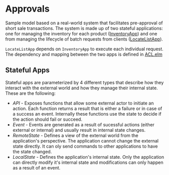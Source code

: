# Approvals

Sample model based on a real-world system that facilitates pre-approval of short sale transactions. The system
is made up of two stateful applications: one for managing the inventory for each product ([InventoryApp](Inventory/App.elm)) 
and one from managing the lifecycle of batch requests from clients ([LocateListApp](LocateList/App.elm)).

`LocateListApp` depends on `InventoryApp` to execute each individual request. The dependency and mapping between
the two apps is defined in [ACL.elm](LocateList/ACL.elm)

## Stateful Apps

Stateful apps are parameterized by 4 different types that describe how they interact with the external world
and how they manage their internal state. These are the following:

- *API* - Exposes functions that allow some external actor to initiate an action. Each function returns a result 
  that is either a failure or in case of a success an event. Internally these functions use the state to decide
  if the action should fail or succeed.
- *Event* - Events are generated as a result of sucessful actions (either external or internal) and usually result 
  in internal state changes.  
- *RemoteState* - Defines a view of the external world from the application's perspective. The application cannot 
  change the external state directly. It can oly send commands to other applications to have the state changed.
- *LocalState* - Defines the application's internal state. Only the application can directly modify it's internal
  state and modifications can only happen as a result of an event.